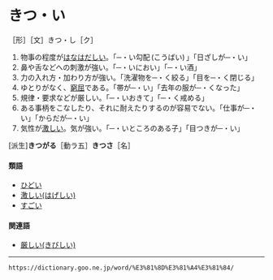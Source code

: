 # きつ・い
［形］［文］きつ・し［ク］
1.  物事の程度が[はなはだしい](はなはだしい（甚だしい）)。「─・い勾配 (こうばい) 」「日ざしが─・い」
2.  鼻や舌などへの刺激が強い。「─・いにおい」「─・い酒」
3.  力の入れ方・加わり方が強い。「洗濯物を─・く絞る」「目を─・く閉じる」
4.  ゆとりがなく、[窮屈](きゅうくつ（窮屈）)である。「帯が─・い」「去年の服が─・くなった」
5.  規律・要求などが厳しい。「─・いおきて」「─・く戒める」
6.  ある事柄をこなしたり、それに耐えたりするのが容易でない。「仕事が─・い」「からだが─・い」
7.  気性が[激しい](はげしい（激しい／烈しい／劇しい）)。気が強い。「─・いところのある子」「目つきが─・い」
    

\[派生\]**きつがる**［動ラ五］**きつさ**［名］

#### 類語

-   [ひどい](https://dictionary.goo.ne.jp/word/%E9%85%B7%E3%81%84/#jn-185839)
-   [激しい(はげしい)](はげしい（激しい／烈しい／劇しい）)
-   [すごい](https://dictionary.goo.ne.jp/word/%E5%87%84%E3%81%84/#jn-118076)

#### 関連語

-   [厳しい(きびしい)](https://dictionary.goo.ne.jp/word/%E5%8E%B3%E3%81%97%E3%81%84/#jn-53559)

---
`https://dictionary.goo.ne.jp/word/%E3%81%8D%E3%81%A4%E3%81%84/`